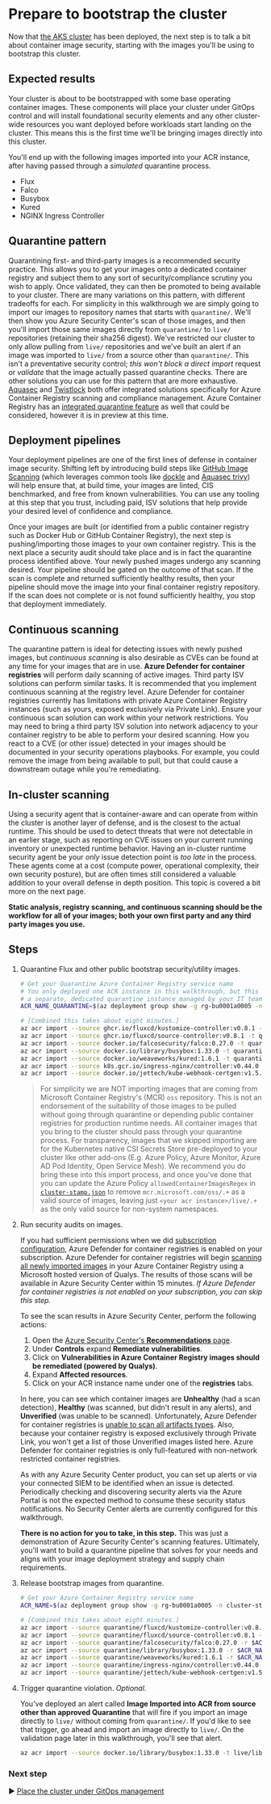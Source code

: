 # Prepare to bootstrap the cluster

Now that [the AKS cluster](./09-aks-cluster.md) has been deployed, the next step is to talk a bit about container image security, starting with the images you'll be using to bootstrap this cluster.

## Expected results

Your cluster is about to be bootstrapped with some base operating container images. These components will place your cluster under GitOps control and will install foundational security elements and any other cluster-wide resources you want deployed before workloads start landing on the cluster. This means this is the first time we'll be bringing images directly into this cluster.

You'll end up with the following images imported into your ACR instance, after having passed through a _simulated_ quarantine process.

* Flux
* Falco
* Busybox
* Kured
* NGINX Ingress Controller

## Quarantine pattern

Quarantining first- and third-party images is a recommended security practice. This allows you to get your images onto a dedicated container registry and subject them to any sort of security/compliance scrutiny you wish to apply. Once validated, they can then be promoted to being available to your cluster. There are many variations on this pattern, with different tradeoffs for each. For simplicity in this walkthrough we are simply going to import our images to repository names that starts with `quarantine/`. We'll then show you Azure Security Center's scan of those images, and then you'll import those same images directly from `quarantine/` to `live/` repositories (retaining their sha256 digest). We've restricted our cluster to only allow pulling from `live/` repositories and we've built an alert if an image was imported to `live/` from a source other than `quarantine/`. This isn't a preventative security control; _this won't block a direct import_ request or _validate_ that the image actually passed quarantine checks. There are other solutions you can use for this pattern that are more exhaustive. [Aquasec](https://go.microsoft.com/fwlink/?linkid=2002601&clcid=0x409) and [Twistlock](https://go.microsoft.com/fwlink/?linkid=2002600&clcid=0x409) both offer integrated solutions specifically for Azure Container Registry scanning and compliance management. Azure Container Registry has an [integrated quarantine feature](https://docs.microsoft.com/azure/container-registry/container-registry-faq#how-do-i-enable-automatic-image-quarantine-for-a-registry) as well that could be considered, however it is in preview at this time.

## Deployment pipelines

Your deployment pipelines are one of the first lines of defense in container image security. Shifting left by introducing build steps like [GitHub Image Scanning](https://github.com/Azure/container-scan) (which leverages common tools like [dockle](https://github.com/goodwithtech/dockle) and [Aquasec trivy](https://github.com/aquasecurity/trivy)) will help ensure that, at build time, your images are linted, CIS benchmarked, and free from known vulnerabilities. You can use any tooling at this step that you trust, including paid, ISV solutions that help provide your desired level of confidence and compliance.

Once your images are built (or identified from a public container registry such as Docker Hub or GitHub Container Registry), the next step is pushing/importing those images to your own container registry. This is the next place a security audit should take place and is in fact the quarantine process identified above. Your newly pushed images undergo any scanning desired. Your pipeline should be gated on the outcome of that scan. If the scan is complete and returned sufficiently healthy results, then your pipeline should move the image into your final container registry repository. If the scan does not complete or is not found sufficiently healthy, you stop that deployment immediately.

## Continuous scanning

The quarantine pattern is ideal for detecting issues with newly pushed images, but _continuous scanning_ is also desirable as CVEs can be found at any time for your images that are in use. **Azure Defender for container registries** will perform daily scanning of active images. Third party ISV solutions can perform similar tasks. It is recommended that you implement continuous scanning at the registry level. Azure Defender for container registries currently has limitations with private Azure Container Registry instances (such as yours, exposed exclusively via Private Link). Ensure your continuous scan solution can work within your network restrictions. You may need to bring a third party ISV solution into network adjacency to your container registry to be able to perform your desired scanning. How you react to a CVE (or other issue) detected in your images should be documented in your security operations playbooks. For example, you could remove the image from being available to pull, but that could cause a downstream outage while you're remediating.

## In-cluster scanning

Using a security agent that is container-aware and can operate from within the cluster is another layer of defense, and is the closest to the actual runtime. This should be used to detect threats that were not detectable in an earlier stage, such as reporting on CVE issues on your current running inventory or unexpected runtime behavior. Having an in-cluster runtime security agent be your _only_ issue detection point is _too late_ in the process. These agents come at a cost (compute power, operational complexity, their own security posture), but are often times still considered a valuable addition to your overall defense in depth position. This topic is covered a bit more on the next page.

**Static analysis, registry scanning, and continuous scanning should be the workflow for all of your images; both your own first party and any third party images you use.**

## Steps

1. Quarantine Flux and other public bootstrap security/utility images.

   ```bash
   # Get your Quarantine Azure Container Registry service name
   # You only deployed one ACR instance in this walkthrough, but this could be
   # a separate, dedicated quarantine instance managed by your IT team.
   ACR_NAME_QUARANTINE=$(az deployment group show -g rg-bu0001a0005 -n cluster-stamp --query properties.outputs.quarantineContainerRegistryName.value -o tsv)
   
   # [Combined this takes about eight minutes.]
   az acr import --source ghcr.io/fluxcd/kustomize-controller:v0.8.1 -t quarantine/fluxcd/kustomize-controller:v0.8.1 -n $ACR_NAME_QUARANTINE && \
   az acr import --source ghcr.io/fluxcd/source-controller:v0.8.1 -t quarantine/fluxcd/source-controller:v0.8.1 -n $ACR_NAME_QUARANTINE       && \
   az acr import --source docker.io/falcosecurity/falco:0.27.0 -t quarantine/falcosecurity/falco:0.27.0 -n $ACR_NAME_QUARANTINE               && \
   az acr import --source docker.io/library/busybox:1.33.0 -t quarantine/library/busybox:1.33.0 -n $ACR_NAME_QUARANTINE                       && \
   az acr import --source docker.io/weaveworks/kured:1.6.1 -t quarantine/weaveworks/kured:1.6.1 -n $ACR_NAME_QUARANTINE                       && \
   az acr import --source k8s.gcr.io/ingress-nginx/controller:v0.44.0 -t quarantine/ingress-nginx/controller:v0.44.0 -n $ACR_NAME_QUARANTINE  && \
   az acr import --source docker.io/jettech/kube-webhook-certgen:v1.5.1 -t quarantine/jettech/kube-webhook-certgen:v1.5.1 -n $ACR_NAME_QUARANTINE
   ```

   > For simplicity we are NOT importing images that are coming from Microsoft Container Registry's (MCR) `oss` repository. This is not an endorsement of the suitability of those images to be pulled without going through quarantine or depending public container registries for production runtime needs. All container images that you bring to the cluster should pass through your quarantine process. For transparency, images that we skipped importing are for the Kubernetes native CSI Secrets Store pre-deployed to your cluster like other add-ons (E.g. Azure Policy, Azure Monitor, Azure AD Pod Identity, Open Service Mesh). We recommend you do bring these into this import process, and once you've done that you can update the Azure Policy `allowedContainerImagesRegex` in [`cluster-stamp.json`](../../cluster-stamp.json) to remove `mcr.microsoft.com/oss/.+` as a valid source of images, leaving just `<your acr instance>/live/.+` as the only valid source for non-system namespaces.

1. Run security audits on images.

   If you had sufficient permissions when we did [subscription configuration](./04-subscription.md), Azure Defender for container registries is enabled on your subscription. Azure Defender for container registries will begin [scanning all newly imported images](https://docs.microsoft.com/azure/security-center/defender-for-container-registries-introduction#when-are-images-scanned) in your Azure Container Registry using a Microsoft hosted version of Qualys. The results of those scans will be available in Azure Security Center within 15 minutes. _If Azure Defender for container registries is not enabled on your subscription, you can skip this step._

   To see the scan results in Azure Security Center, perform the following actions:

   1. Open the [Azure Security Center's **Recommendations** page](https://portal.azure.com/#blade/Microsoft_Azure_Security/SecurityMenuBlade/5).
   1. Under **Controls** expand **Remediate vulnerabilities**.
   1. Click on **Vulnerabilities in Azure Container Registry images should be remediated (powered by Qualys)**.
   1. Expand **Affected resources**.
   1. Click on your ACR instance name under one of the **registries** tabs.

   In here, you can see which container images are **Unhealthy** (had a scan detection), **Healthy** (was scanned, but didn't result in any alerts), and **Unverified** (was unable to be scanned). Unfortunately, Azure Defender for container registries is [unable to scan all artifacts types](https://docs.microsoft.com/azure/security-center/defender-for-container-registries-introduction#availability). Also, because your container registry is exposed exclusively through Private Link, you won't get a list of those Unverified images listed here. Azure Defender for container registries is only full-featured with non-network restricted container registries.

   As with any Azure Security Center product, you can set up alerts or via your connected SIEM to be identified when an issue is detected. Periodically checking and discovering security alerts via the Azure Portal is not the expected method to consume these security status notifications. No Security Center alerts are currently configured for this walkthrough.

   **There is no action for you to take, in this step.** This was just a demonstration of Azure Security Center's scanning features. Ultimately, you'll want to build a quarantine pipeline that solves for your needs and aligns with your image deployment strategy and supply chain requirements.

1. Release bootstrap images from quarantine.

   ```bash
   # Get your Azure Container Registry service name
   ACR_NAME=$(az deployment group show -g rg-bu0001a0005 -n cluster-stamp --query properties.outputs.containerRegistryName.value -o tsv)
   
   # [Combined this takes about eight minutes.]
   az acr import --source quarantine/fluxcd/kustomize-controller:v0.8.1 -r $ACR_NAME_QUARANTINE -t live/fluxcd/kustomize-controller:v0.8.1 -n $ACR_NAME && \
   az acr import --source quarantine/fluxcd/source-controller:v0.8.1 -r $ACR_NAME_QUARANTINE -t live/fluxcd/source-controller:v0.8.1 -n $ACR_NAME       && \
   az acr import --source quarantine/falcosecurity/falco:0.27.0 -r $ACR_NAME_QUARANTINE -t live/falcosecurity/falco:0.27.0 -n $ACR_NAME                 && \
   az acr import --source quarantine/library/busybox:1.33.0 -r $ACR_NAME_QUARANTINE -t live/library/busybox:1.33.0 -n $ACR_NAME                         && \
   az acr import --source quarantine/weaveworks/kured:1.6.1 -r $ACR_NAME_QUARANTINE -t live/weaveworks/kured:1.6.1 -n $ACR_NAME                         && \
   az acr import --source quarantine/ingress-nginx/controller:v0.44.0 -r $ACR_NAME_QUARANTINE -t live/ingress-nginx/controller:v0.44.0 -n $ACR_NAME     && \
   az acr import --source quarantine/jettech/kube-webhook-certgen:v1.5.1 -r $ACR_NAME_QUARANTINE -t live/jettech/kube-webhook-certgen:v1.5.1 -n $ACR_NAME
   ```

1. Trigger quarantine violation. _Optional._

   You've deployed an alert called **Image Imported into ACR from source other than approved Quarantine** that will fire if you import an image directly to `live/` without coming from `quarantine/`. If you'd like to see that trigger, go ahead and import an image directly to `live/`. On the validation page later in this walkthrough, you'll see that alert.

   ```bash
   az acr import --source docker.io/library/busybox:1.33.0 -t live/library/busybox:SkippedQuarantine -n $ACR_NAME
   ```

### Next step

:arrow_forward: [Place the cluster under GitOps management](./11-gitops.md)
